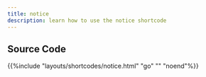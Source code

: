 ```yaml
---
title: notice
description: learn how to use the notice shortcode
---
```



## Source Code 

{{%include "layouts/shortcodes/notice.html" "go" "" "noend"%}}